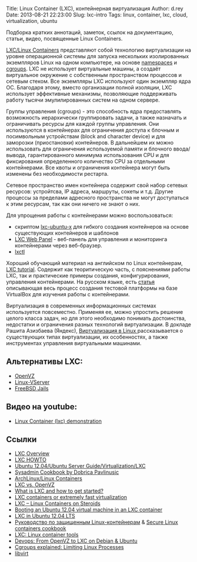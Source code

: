 Title: Linux Container (LXC), контейнерная виртуализация
Author: d.rey
Date: 2013-08-21 22:23:00
Slug: lxc-intro
Tags: linux, container, lxc, cloud, virtualization, ubuntu

Подборка кратких аннотаций, заметок, ссылок на документацию, статьи, видео, посвященные Linux Containers.

[LXC/Linux Containers](http://lxc.sourceforge.net/) представляют собой технологию виртуализации на уровне операционной системы для запуска нескольких изолированных экземпляров Linux на одном компьютере, на основе [namespaces](http://en.wikipedia.org/wiki/Cgroups#Namespace_isolation) и [cgroups](https://www.kernel.org/doc/Documentation/cgroups/cgroups.txt). LXC не использует виртуальные машины, а создаёт виртуальное окружение с собственным пространством процессов и сетевым стеком. Все экземпляры LXC используют один экземпляр ядра ОС. Благодаря этому, вместо организации полной изоляции, LXC использует эффективные механизмы, позволяющие поддерживать работу тысячи эмулилированных систем на одном сервере.

Группы управления (cgroups) - это способность ядра предоставлять возможность иерархически группировать задачи, а также назначать и ограничивать ресурсы для каждой группы управления. Они используются в контейнерах для ограничения доступа к блочным и посимвольным устройствам (block and character device) и для заморозки (приостановки) контейнеров. В дальнейшем их можно использовать для ограничения используемой памяти и блочного ввода/вывода, гарантированного минимума использования CPU и для фиксирования определенного количество CPU за отдельными контейнерами. Все квоты и ограничения контейнера могут быть изменены без необходимости рестарта.

Сетевое пространство имен контейнера содержит свой набор сетевых ресурсов: устройтсва, IP адреса, маршруты, сокеты и т.д. Другие процессы за пределами адресного пространства не могут доступаться к этим ресурсам, так как они ничего не знают о них.

Для упрощения работы с контейнерами можно воспользоваться: 

- скриптом [lxc-ubuntu-x](http://derek.simkowiak.net/lxc-ubuntu-x/) для гибкого создания контейнеров на основе существующих контейнеров и шаблонов 
- [LXC Web Panel](http://lxc-webpanel.github.io/) -  веб-панель для управления и мониторинга контейнерами через веб-браузер.
- [lxctl](https://github.com/lxctl/lxctl)

Хороший обучающий материал на английском по Linux контейнерам, [LXC tutorial](http://www.janoszen.com/2013/05/14/lxc-tutorial/). Содержит как теоритическую часть, с пояснениями работы LXC, так и практические примеры создания, конфигурирования, управления контейнерами. На русском языке, есть [статья](http://www.3dnews.ru/619981) описывающая весь процесс создания тестовой платформы на базе VirtualBox для изучения работы с контейнерами.

Виртуализация в современных информационных системах используется повсеместно. Применяя ее, можно упростить решение целого класса задач, но для этого необходимо понимать достоинства, недостатки и ограничения разных технологий виртуализации. В докладе Рашита Азизбаева (Яндекс), [Виртуализация в Linux ](http://events.yandex.ru/events/kit/3/talks/525/) рассказывается о существующих типах виртуализации, их особенностях, а также инструментах управления виртуальными машинами.

## Альтернативы LXC: 

- [OpenVZ](http://wiki.openvz.org/)
- [Linux-VServer](http://linux-vserver.org/)
- [FreeBSD Jails](http://www.freebsd.org/doc/en/books/handbook/jails.html)

## Видео на youtube:

- [Linux Container (lxc) demonstration](http://www.youtube.com/watch?v=N7GkNs2wQt4)

## Ссылки

- [LXC Overview](https://help.ubuntu.com/community/LXC)
- [LXC HOWTO](http://lxc.teegra.net/)
- [Ubuntu 12.04/Ubuntu Server Guide/Virtualization/LXC](https://help.ubuntu.com/lts/serverguide/lxc.html)
- [Sysadmin Cookbook by Dobrica Pavlinusic](http://sysadmin-cookbook.rot13.org/#lxc)
- [ArchLinux/Linux Containers](https://wiki.archlinux.org/index.php/Linux_Containers)
- [LXC vs. OpenVZ](http://www.janoszen.com/2013/01/22/lxc-vs-openvz/)
- [What is LXC and how to get started?](http://askubuntu.com/questions/293275/what-is-lxc-and-how-to-get-started)
- [LXC containers or extremely fast virtualization](http://www.stgraber.org/2009/11/06/lxc-containers-or-extremely-fast-virtualization/)
- [LXC – Linux Containers on Steroids](http://www.janoszen.com/2012/06/04/lxc-linux-containers-on-steroids/)
- [Booting an Ubuntu 12.04 virtual machine in an LXC container](https://www.stgraber.org/2012/03/04/booting-an-ubuntu-12-04-virtual-machine-in-an-lxc-container/)
- [LXC in Ubuntu 12.04 LTS](https://www.stgraber.org/2012/05/04/lxc-in-ubuntu-12-04-lts/)
- [Руководство по защищенным Linux-контейнерам](http://www.ibm.com/developerworks/ru/library/l-lxc-security/) & [Secure Linux containers cookbook](http://www.ibm.com/developerworks/linux/library/l-lxc-security/index.html)
- [LXC: Linux container tools](https://www.ibm.com/developerworks/linux/library/l-lxc-containers/)
- [Devops: From OpenVZ to LXC on Debian & Ubuntu](https://lists.metalab.at/pipermail/devops/2012-July/000127.html)
- [Cgroups explained: Limiting Linux Processes](http://www.janoszen.com/2013/02/06/limiting-linux-processes-cgroups-explained/)
- [libvirt](http://libvirt.org/index.html)

